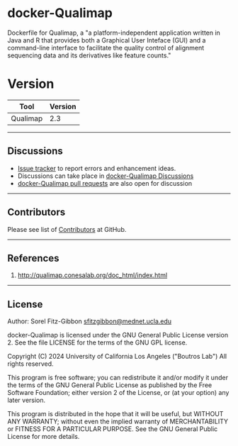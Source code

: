 # docker-Qualimap
Dockerfile for Qualimap, a "a platform-independent application written in Java and R that provides both a Graphical User Inteface (GUI) and a command-line interface to facilitate the quality control of alignment sequencing data and its derivatives like feature counts."

# Version
| Tool | Version |
|------|---------|
| Qualimap | 2.3 |

---

## Discussions

- [Issue tracker](https://github.com/uclahs-cds/docker-Qualimap/issues) to report errors and enhancement ideas.
- Discussions can take place in [docker-Qualimap Discussions](https://github.com/uclahs-cds/docker-Qualimap/discussions)
- [docker-Qualimap pull requests](https://github.com/uclahs-cds/docker-Qualimap/pulls) are also open for discussion

---

## Contributors

Please see list of [Contributors](https://github.com/uclahs-cds/docker-Qualimap/graphs/contributors) at GitHub.

---

## References

1. http://qualimap.conesalab.org/doc_html/index.html

---

## License

Author: Sorel Fitz-Gibbon <sfitzgibbon@mednet.ucla.edu>

docker-Qualimap is licensed under the GNU General Public License version 2. See the file LICENSE for the terms of the GNU GPL license.

Copyright (C) 2024 University of California Los Angeles ("Boutros Lab") All rights reserved.

This program is free software; you can redistribute it and/or modify it under the terms of the GNU General Public License as published by the Free Software Foundation; either version 2 of the License, or (at your option) any later version.

This program is distributed in the hope that it will be useful, but WITHOUT ANY WARRANTY; without even the implied warranty of MERCHANTABILITY or FITNESS FOR A PARTICULAR PURPOSE. See the GNU General Public License for more details.
